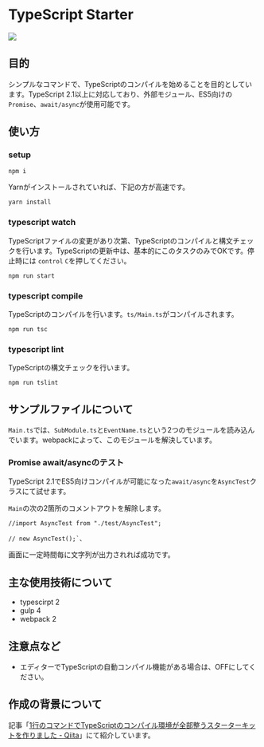 # TypeScript Starter

![](https://img.shields.io/badge/foo-bar-guz.svg)




## 目的
シンプルなコマンドで、TypeScriptのコンパイルを始めることを目的としています。TypeScript 2.1以上に対応しており、外部モジュール、ES5向けの`Promise`、`await/async`が使用可能です。

## 使い方

### setup

```
npm i
```

Yarnがインストールされていれば、下記の方が高速です。

```
yarn install
```

### typescript watch
TypeScriptファイルの変更があり次第、TypeScriptのコンパイルと構文チェックを行います。TypeScriptの更新中は、基本的にこのタスクのみでOKです。停止時には `control` `C`を押してください。 

```
npm run start
```

### typescript compile
TypeScriptのコンパイルを行います。`ts/Main.ts`がコンパイルされます。

```
npm run tsc
```


### typescript lint
TypeScriptの構文チェックを行います。

```
npm run tslint
```

## サンプルファイルについて
`Main.ts`では、`SubModule.ts`と`EventName.ts`という2つのモジュールを読み込んでいます。webpackによって、このモジュールを解決しています。

### Promise await/asyncのテスト
TypeScript 2.1でES5向けコンパイルが可能になった`await/async`を`AsyncTest`クラスにて試せます。

`Main`の次の2箇所のコメントアウトを解除します。

```
//import AsyncTest from "./test/AsyncTest";
```

```
// new AsyncTest();`、
```

画面に一定時間毎に文字列が出力されれば成功です。

## 主な使用技術について
- typescirpt 2
- gulp 4
- webpack 2

## 注意点など
- エディターでTypeScriptの自動コンパイル機能がある場合は、OFFにしてください。

## 作成の背景について
記事「[1行のコマンドでTypeScriptのコンパイル環境が全部整うスターターキットを作りました - Qiita](http://qiita.com/tonkotsuboy_com/items/12df280b1485d396c2ab)」にて紹介しています。
